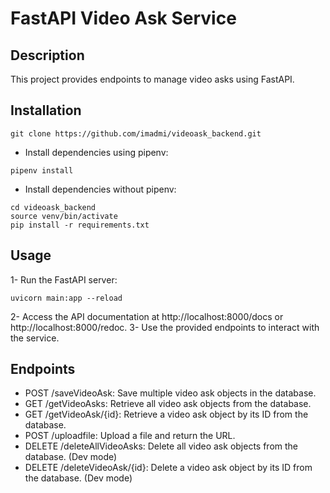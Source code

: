 # FastAPI Video Ask Service

## Description
This project provides endpoints to manage video asks using FastAPI.

## Installation
```
git clone https://github.com/imadmi/videoask_backend.git
```

- Install dependencies using pipenv:
```
pipenv install
```
- Install dependencies without pipenv:
```
cd videoask_backend
source venv/bin/activate
pip install -r requirements.txt
```

## Usage
1- Run the FastAPI server:

```
uvicorn main:app --reload
```
2- Access the API documentation at http://localhost:8000/docs or http://localhost:8000/redoc.
3- Use the provided endpoints to interact with the service.

## Endpoints
- POST /saveVideoAsk: Save multiple video ask objects in the database.
- GET /getVideoAsks: Retrieve all video ask objects from the database.
- GET /getVideoAsk/{id}: Retrieve a video ask object by its ID from the database.
- POST /uploadfile: Upload a file and return the URL.
- DELETE /deleteAllVideoAsks: Delete all video ask objects from the database. (Dev mode)
- DELETE /deleteVideoAsk/{id}: Delete a video ask object by its ID from the database. (Dev mode)